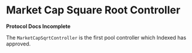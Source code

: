 # Market Cap Square Root Controller

**Protocol Docs Incomplete**

The `MarketCapSqrtController` is the first pool controller which Indexed has approved.
